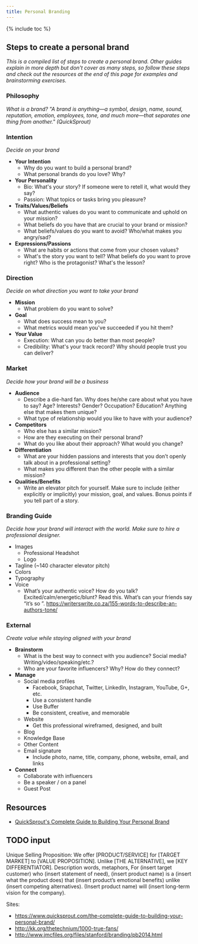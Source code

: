 ```yaml
---
title: Personal Branding
---
```


{% include toc %}

## Steps to create a personal brand
_This is a compiled list of steps to create a personal brand. Other guides explain in more depth but don't cover as many steps, so follow these steps and check out the resources at the end of this page for examples and brainstorming exercises._

### Philosophy
_What is a brand? "A brand is anything—a symbol, design, name, sound, reputation, emotion, employees, tone, and much more—that separates one thing from another." (QuickSprout)_

### Intention
_Decide on your brand_
- **Your Intention**
  - Why do you want to build a personal brand?
  - What personal brands do you love? Why?
- **Your Personality**
  - Bio: What's your story? If someone were to retell it, what would they say?
  - Passion: What topics or tasks bring you pleasure?
- **Traits/Values/Beliefs**
  - What authentic values do you want to communicate and uphold on your mission?
  - What beliefs do you have that are crucial to your brand or mission?
  - What beliefs/values do you want to avoid? Who/what makes you angry/sad?
- **Expressions/Passions**
  - What are habits or actions that come from your chosen values?
  - What's the story you want to tell? What beliefs do you want to prove right? Who is the protagonist? What's the lesson?

### Direction
_Decide on what direction you want to take your brand_
- **Mission**
  - What problem do you want to solve?
- **Goal**
  - What does success mean to you?
  - What metrics would mean you've succeeded if you hit them?
- **Your Value**
  - Execution: What can you do better than most people?
  - Credibility: What's your track record? Why should people trust you can deliver?


### Market
_Decide how your brand will be a business_
- **Audience**
  - Describe a die-hard fan. Why does he/she care about what you have to say? Age? Interests? Gender? Occupation? Education? Anything else that makes them unique?
  - What type of relationship would you like to have with your audience?
- **Competitors**
  - Who else has a similar mission?
  - How are they executing on their personal brand?
  - What do you like about their approach? What would you change?
- **Differentiation**
  - What are your hidden passions and interests that you don’t openly talk about in a professional setting?
  - What makes you different than the other people with a similar mission?
- **Qualities/Benefits**
  - Write an elevator pitch for yourself. Make sure to include (either explicitly or implicitly) your mission, goal, and values. Bonus points if you tell part of a story.


### Branding Guide
_Decide how your brand will interact with the world. Make sure to hire a professional designer._
- Images
  - Professional Headshot
  - Logo
- Tagline (~140 character elevator pitch)
- Colors
- Typography
- Voice
  - What’s your authentic voice? How do you talk? Excited/calm/energetic/blunt? Read this. What’s can your friends say “it’s so <your name>”. https://writerswrite.co.za/155-words-to-describe-an-authors-tone/


### External
_Create value while staying aligned with your brand_
- **Brainstorm**
  - What is the best way to connect with you audience? Social media? Writing/video/speaking/etc.?
  - Who are your favorite influencers? Why? How do they connect?
- **Manage**
  - Social media profiles
    - Facebook, Snapchat, Twitter, LinkedIn, Instagram, YouTube, G+, etc.
    - Use a consistent handle
    - Use Buffer
    - Be consistent, creative, and memorable
  - Website
    - Get this professional wireframed, designed, and built
  - Blog
  - Knowledge Base
  - Other Content
  - Email signature
    - Include photo, name, title, company, phone, website, email, and links
- **Connect**
  - Collaborate with influencers
  - Be a speaker / on a panel
  - Guest Post


## Resources
- [QuickSprout's Complete Guide to Building Your Personal Brand](https://www.quicksprout.com/the-complete-guide-to-building-your-personal-brand/)



## TODO input
Unique Selling Proposition:
We offer [PRODUCT/SERVICE] for [TARGET MARKET] to [VALUE PROPOSITION]. Unlike [THE ALTERNATIVE], we [KEY DIFFERENTIATOR].
Description words, metaphors,
For (insert target customer) who (insert statement of need), (insert product name) is a (insert what the product does) that (insert product’s emotional benefits) unlike (insert competing alternatives). (Insert product name) will (insert long-term vision for the company).

Sites:
- https://www.quicksprout.com/the-complete-guide-to-building-your-personal-brand/
- http://kk.org/thetechnium/1000-true-fans/
- http://www.jmcfiles.org/files/stanford/branding/pb2014.html
